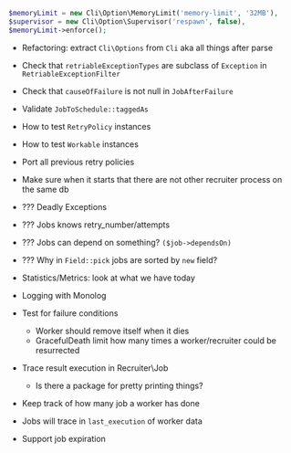 ```php
$memoryLimit = new Cli\Option\MemoryLimit('memory-limit', '32MB'),
$supervisor = new Cli\Option\Supervisor('respawn', false),
$memoryLimit->enforce();
```

* Refactoring: extract `Cli\Options` from `Cli` aka all things after parse

* Check that `retriableExceptionTypes` are subclass of `Exception` in `RetriableExceptionFilter`
* Check that `causeOfFailure` is not null in `JobAfterFailure`
* Validate `JobToSchedule::taggedAs`

* How to test `RetryPolicy` instances
* How to test `Workable` instances
* Port all previous retry policies

* Make sure when it starts that there are not other recruiter process on the same db

* ??? Deadly Exceptions
* ??? Jobs knows retry_number/attempts
* ??? Jobs can depend on something? `($job->dependsOn)`
* ??? Why in `Field::pick` jobs are sorted by `new` field?

* Statistics/Metrics: look at what we have today

* Logging with Monolog
* Test for failure conditions
  * Worker should remove itself when it dies
  * GracefulDeath limit how many times a worker/recruiter could be resurrected

* Trace result execution in Recruiter\Job
  * Is there a package for pretty printing things?

* Keep track of how many job a worker has done
* Jobs will trace in `last_execution` of worker data
* Support job expiration
